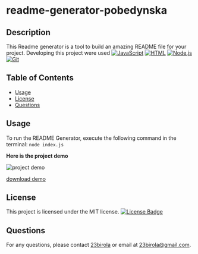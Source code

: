 # readme-generator-pobedynska

## Description

This Readme generator is a tool to build an amazing README file for your project.
Developing this project were used [![JavaScript](https://img.shields.io/badge/JavaScript-ES6-yellow)](https://developer.mozilla.org/en-US/docs/Web/JavaScript)
[![HTML](https://img.shields.io/badge/HTML-5-orange)](https://developer.mozilla.org/en-US/docs/Web/HTML)
[![Node.js](https://img.shields.io/badge/Node.js-v14-green)](https://nodejs.org/)
[![Git](https://img.shields.io/badge/Git-v2.32-blue)](https://git-scm.com/)

## Table of Contents

- [Usage](#usage)
- [License](#license)
- [Questions](#questions)

## Usage

To run the README Generator, execute the following command in the terminal: `node index.js`

**Here is the project demo**

![project demo](/video/demo_1.gif)

[download demo](/video/demo.mp4)

## License

This project is licensed under the MIT license. [![License Badge](https://img.shields.io/badge/License-MIT-blue.svg)](https://opensource.org/licenses/MIT)

## Questions

For any questions, please contact [23birola](https://github.com/23birola) or email at 23birola@gmail.com.
